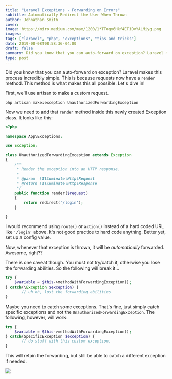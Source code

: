 ```yaml
---
title: "Laravel Exceptions - Forwarding on Errors"
subtitle: Automatically Redirect the User When Thrown
author: Johnathan Smith
cover: 
image: https://miro.medium.com/max/1200/1*TToqy6Hkf4ETiDvYALMiyg.png
images:
tags: ["laravel", "php", "exceptions", "tips and tricks"]
date: 2019-08-08T08:58:36-04:00
draft: false
summary: Did you know that you can auto-forward on exception? Laravel makes this process incredibly simple and easy. An extremely useful trick!
type: post
---
```


Did you know that you can auto-forward on exception? Laravel makes
this process incredibly simple. This is because requests now have a
`render` method. This method is what makes this all possible. Let's dive in!

First, we'll use artisan to make a
custom request.

```
php artisan make:exception UnauthorizedForwardingException
```

Now we need to add that `render` method inside this newly created Exception class. It
looks like this:

```php
<?php

namespace App\Exceptions;

use Exception;

class UnauthorizedForwardingException extends Exception
{
    /**
     * Render the exception into an HTTP response.
     *
     * @param  \Illuminate\Http\Request
     * @return \Illuminate\Http\Response
     */
    public function render($request)
    {
        return redirect('/login');
    }

}
```

I would recommend using `route()` or `action()` instead of a hard coded URL like `'/login'` above. 
It's not good practice to hard code anything. Better yet, set up a config value.

Now, whenever that exception is thrown, it will be _automatically_ forwarded. Awesome, right??

There is one caveat though. You must not try/catch it, otherwise you lose the forwarding
abilities. So the following will break it...
```php
try {
    $variable = $this->methodWithForwardingException();
} catch(\Exception $exception) {
       // uh oh, lost the forwarding abilities
}
```

Maybe you need to catch some exceptions. That's fine, just simply catch
specific exceptions and not the `UnauthorizedForwardingException`. The
following, however, will work:

```php
try {
    $variable = $this->methodWithForwardingException();
} catch(SpecificException $exception) {
       // do stuff with this custom exception.
}
```

This will retain the forwarding, but still be able to catch a different exception
if needed.

![](https://thumbs.gfycat.com/IncredibleGrouchyEarwig-size_restricted.gif)